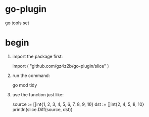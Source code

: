 # go-plugin
go tools set

# begin

1. import the package first:

    import (
    	"github.com/gz4z2b/go-plugin/slice"
    )

2. run the command:

    go mod tidy

3. use the function just like:

    source := []int{1, 2, 3, 4, 5, 6, 7, 8, 9, 10}
	dst := []int{2, 4, 5, 8, 10}
	println(slice.Diff(source, dst))
    